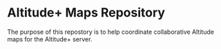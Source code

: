 # Altitude+ Maps Repository
The purpose of this repostory is to help coordinate collaborative Altitude
maps for the Altitude+ server.
